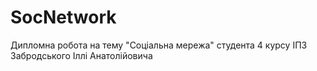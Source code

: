 # SocNetwork

Дипломна робота на тему "Соціальна мережа" студента 4 курсу ІПЗ Забродського Іллі Анатолійовича